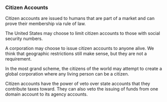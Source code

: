 ###  Citizen Accounts

Citizen accounts are issued to humans that are part of a market and can prove their membership via rule of law.

The United States may choose to limit citizen accounts to those with social security numbers.

A corporation may choose to issue citizen accounts to anyone alive.  We think that geographic restrictions still make sense, but they are not a requirement.

In the most grand scheme, the citizens of the world may attempt to create a global corporation where any living person can be a citizen.

Citizen accounts have the power of veto over state accounts that they contribute taxes toward.  They can also veto the issuing of funds from one domain account to its agency accounts.


